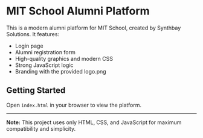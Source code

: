 # MIT School Alumni Platform

This is a modern alumni platform for MIT School, created by Synthbay Solutions. It features:

- Login page
- Alumni registration form
- High-quality graphics and modern CSS
- Strong JavaScript logic
- Branding with the provided logo.png

## Getting Started
Open `index.html` in your browser to view the platform.

---

**Note:** This project uses only HTML, CSS, and JavaScript for maximum compatibility and simplicity.
